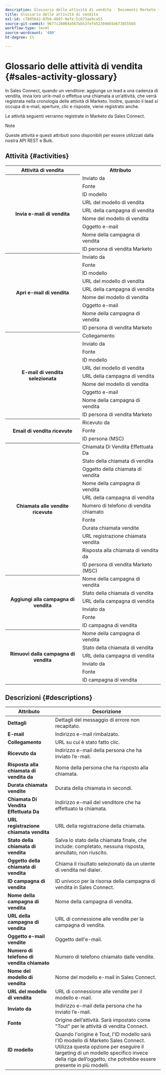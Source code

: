 ```yaml
---
description: Glossario delle attività di vendita - Documenti Marketo - Documentazione del prodotto
title: Glossario delle attività di vendita
exl-id: c7805642-07b6-4697-9efe-5c673ae9ca53
source-git-commit: 9677c26004a567bb53fef452304665eb73855568
workflow-type: tm+mt
source-wordcount: '480'
ht-degree: 1%

---
```


# Glossario delle attività di vendita {#sales-activity-glossary}

In Sales Connect, quando un venditore: aggiunge un lead a una cadenza di vendita, invia loro un’e-mail o effettua una chiamata a un’attività, che verrà registrata nella cronologia delle attività di Marketo. Inoltre, quando il lead si occupa di e-mail, aperture, clic e risposte, viene registrato anche.

Le attività seguenti verranno registrate in Marketo da Sales Connect.

>[!NOTE]
>
>Queste attività e questi attributi sono disponibili per essere utilizzati dalla nostra API REST e Bulk.

## Attività {#activities}

<table>
 <tr>
  <th>Attività di vendita</th>
  <th>Attributo</th>
 </tr>
 <tr>
  <th rowspan="9">Invia e-mail di vendita</th>
  <td>Inviato da</td>
 </tr>
 <tr>
  <td>Fonte</td>
 </tr>
 <tr>
  <td>ID modello</td>
 </tr>
 <tr>
  <td>URL del modello di vendita</td>
 </tr>
 <tr>
  <td>URL della campagna di vendita</td>
 </tr>
 <tr>
  <td>Nome del modello di vendita</td>
 </tr>
 <tr>
  <td>Oggetto e-mail</td>
 </tr>
 <tr>
  <td>Nome della campagna di vendita</td>
 </tr>
 <tr>
  <td>ID persona di vendita Marketo</td>
 </tr>
 <tr>
  <th rowspan="9">Apri e-mail di vendita</th>
  <td>Inviato da</td>
 </tr>
 <tr>
  <td>Fonte</td>
 </tr>
 <tr>
  <td>ID modello</td>
 </tr>
 <tr>
  <td>URL del modello di vendita</td>
 </tr>
 <tr>
  <td>URL della campagna di vendita</td>
 </tr>
 <tr>
  <td>Nome del modello di vendita</td>
 </tr>
 <tr>
  <td>Oggetto e-mail</td>
 </tr>
 <tr>
  <td>Nome della campagna di vendita</td>
 </tr>
 <tr>
  <td>ID persona di vendita Marketo</td>
 </tr>
 <tr>
  <th rowspan="10">E-mail di vendita selezionata</th>
  <td>Collegamento</td>
 </tr>
 <tr>
  <td>Inviato da</td>
 </tr>
 <tr>
  <td>Fonte</td>
 </tr>
 <tr>
  <td>ID modello</td>
 </tr>
 <tr>
  <td>URL del modello di vendita</td>
 </tr>
 <tr>
  <td>URL della campagna di vendita</td>
 </tr>
 <tr>
  <td>Nome del modello di vendita</td>
 </tr>
 <tr>
  <td>Oggetto e-mail</td>
 </tr>
 <tr>
  <td>Nome della campagna di vendita</td>
 </tr>
 <tr>
  <td>ID persona di vendita Marketo</td>
 </tr>
<tr>
  <th rowspan="3">Email di vendita ricevute</th>
  <td>Ricevuto da</td>
 </tr>
 <tr>
  <td>Fonte</td>
 </tr>
 <tr>
  <td>ID persona (MSC)</td>
 </tr>
 <tr>
  <th rowspan="11">Chiamata alle vendite ricevute</th>
  <td>Chiamata Di Vendita Effettuata Da</td>
 </tr>
 <tr>
  <td>Stato della chiamata di vendita</td>
 </tr>
 <tr>
  <td>Oggetto della chiamata di vendita</td>
 </tr>
 <tr>
  <td>Nome della campagna di vendita</td>
 </tr>
 <tr>
  <td>URL della campagna di vendita</td>
 </tr>
 <tr>
  <td>Numero di telefono di vendita chiamato</td>
 </tr>
 <tr>
  <td>Fonte</td>
 </tr>
 <tr>
  <td>Durata chiamata vendite</td>
 </tr>
 <tr>
  <td>URL registrazione chiamata vendita</td>
 </tr>
  <tr>
  <td>Risposta alla chiamata di vendita da</td>
 </tr>
 <tr>
  <td>ID persona di vendita Marketo (MSC)</td>
 </tr>
 <tr>
  <th rowspan="6">Aggiungi alla campagna di vendita</th>
  <td>Nome della campagna di vendita</td>
 </tr>
 <tr>
  <td>Stato della chiamata di vendita</td>
 </tr>
 <tr>
  <td>URL della campagna di vendita</td>
 </tr>
 <tr>
  <td>Inviato da</td>
 </tr>
 <tr>
  <td>Fonte</td>
 </tr>
 <tr>
  <td>ID campagna di vendita</td>
 </tr>
 <tr>
  <th rowspan="6">Rimuovi dalla campagna di vendita</th>
  <td>Nome della campagna di vendita</td>
 </tr>
 <tr>
  <td>Stato della chiamata di vendita</td>
 </tr>
 <tr>
  <td>URL della campagna di vendita</td>
 </tr>
 <tr>
  <td>Inviato da</td>
 </tr>
 <tr>
  <td>Fonte</td>
 </tr>
 <tr>
  <td>ID campagna di vendita</td>
 </tr>
</table>

## Descrizioni {#descriptions}

<table> 
 <tr>
  <th>Attributo</th>
  <th>Descrizione</th>
 </tr>
 <tbody> 
 <tr> 
   <td><strong>Dettagli</strong></td> 
   <td>Dettagli del messaggio di errore non recapitato.</td> 
  </tr> 
  <tr> 
   <td><strong>E-mail</strong></td> 
   <td>Indirizzo e-mail rimbalzato.</td> 
  </tr> 
  <tr> 
   <td><strong>Collegamento</strong></td> 
   <td>URL su cui è stato fatto clic.</td> 
  </tr> 
  <tr> 
   <td><strong>Ricevuto da</strong></td> 
   <td>Indirizzo e-mail della persona che ha inviato l’e-mail.</td> 
  </tr>
  <tr> 
   <td><strong>Risposta alla chiamata di vendita da</strong></td> 
   <td>Nome della persona che ha risposto alla chiamata.</td> 
  </tr>
  <tr> 
   <td><strong>Durata chiamata vendite</strong></td> 
   <td>Durata della chiamata in secondi.</td> 
  </tr>
  <tr> 
   <td><strong>Chiamata Di Vendita Effettuata Da</strong></td> 
   <td>Indirizzo e-mail del venditore che ha effettuato la chiamata.</td> 
  </tr>
  <tr> 
   <td><strong>URL registrazione chiamata vendita</strong></td> 
   <td>URL della registrazione della chiamata.</td> 
  </tr>
  <tr> 
   <td><strong>Stato della chiamata di vendita</strong></td> 
   <td>Salva lo stato della chiamata finale, che include: completato, nessuna risposta, annullato, non riuscito.</td> 
  </tr>
  <tr> 
   <td><strong>Oggetto della chiamata di vendita</strong></td> 
   <td>Chiama il risultato selezionato da un utente di vendita nel dialer.</td> 
  </tr>
  <tr> 
   <td><strong>ID campagna di vendita</strong></td> 
   <td>ID univoco per la risorsa della campagna di vendita in Sales Connect.</td> 
  </tr>
  <tr> 
   <td><strong>Nome della campagna di vendita</strong></td> 
   <td>Nome della campagna di vendita.</td> 
  </tr>
  <tr> 
   <td><strong>URL della campagna di vendita</strong></td> 
   <td>URL di connessione alle vendite per la campagna di vendita.</td> 
  </tr>
  <tr> 
   <td><strong>Oggetto e-mail vendite</strong></td> 
   <td>Oggetto dell'e-mail.</td> 
  </tr>
  <tr> 
   <td><strong>Numero di telefono di vendita chiamato</strong></td> 
   <td>Numero di telefono chiamato dalle vendite.</td> 
  </tr>
  <tr> 
   <td><strong>Nome del modello di vendita</strong></td> 
   <td>Nome del modello e-mail in Sales Connect.</td> 
  </tr>
  <tr> 
   <td><strong>URL del modello di vendita</strong></td> 
   <td>URL di connessione alle vendite per il modello e-mail.</td> 
  </tr>
  <tr> 
   <td><strong>Inviato da</strong></td>
   <td>Indirizzo e-mail della persona che ha inviato l’e-mail.</td> 
  </tr> 
  <tr> 
   <td><strong>Fonte</strong></td> 
   <td>Origine dell’attività. Sarà impostato come "Tout" per le attività di vendita Connect.</td> 
  </tr> 
  <tr> 
   <td><strong>ID modello</strong></td> 
   <td>Quando l'origine è Tout, l'ID modello sarà l'ID modello di Marketo Sales Connect. Utilizza questa opzione per eseguire il targeting di un modello specifico invece della riga dell’oggetto, che potrebbe essere presente in più modelli.
</td> 
  </tr> 
 </tbody> 
</table>
